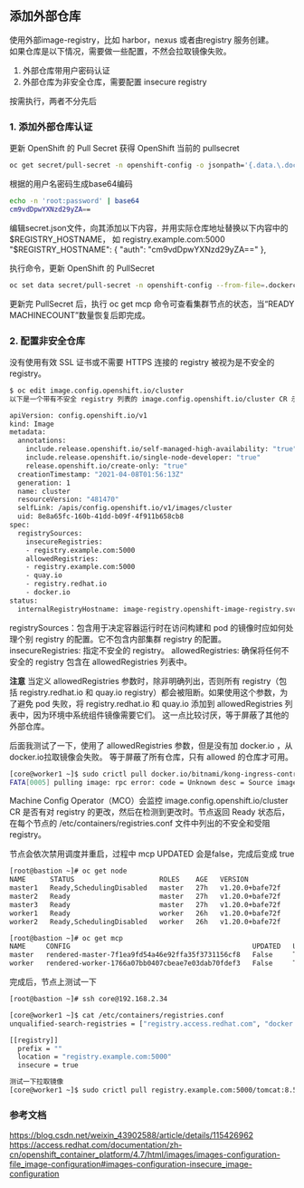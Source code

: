 ## 添加外部仓库
使用外部image-registry，比如 harbor，nexus 或者由registry 服务创建。  
如果仓库是以下情况，需要做一些配置，不然会拉取镜像失败。

1. 外部仓库带用户密码认证
2. 外部仓库为非安全仓库，需要配置 insecure registry

按需执行，两者不分先后

### 1. 添加外部仓库认证

更新 OpenShift 的 Pull Secret
获得 OpenShift 当前的 pullsecret
```bash
oc get secret/pull-secret -n openshift-config -o jsonpath='{.data.\.dockerconfigjson}'  | base64 -d | jq > secret.json
```

根据的用户名密码生成base64编码
```bash
echo -n 'root:password' | base64
cm9vdDpwYXNzd29yZA==
```

编辑secret.json文件，向其添加以下内容，并用实际仓库地址替换以下内容中的$REGISTRY_HOSTNAME， 如 registry.example.com:5000
"$REGISTRY_HOSTNAME": {
  "auth": "cm9vdDpwYXNzd29yZA=="
},

执行命令，更新 OpenShift 的 PullSecret  
```bash
oc set data secret/pull-secret -n openshift-config --from-file=.dockerconfigjson=secret.json
```

更新完 PullSecret 后，执行 oc get mcp 命令可查看集群节点的状态，当“READY MACHINECOUNT”数量恢复后即完成。

### 2. 配置非安全仓库
没有使用有效 SSL 证书或不需要 HTTPS 连接的 registry 被视为是不安全的 registry。

```bash
$ oc edit image.config.openshift.io/cluster
以下是一个带有不安全 registry 列表的 image.config.openshift.io/cluster CR 示例：

apiVersion: config.openshift.io/v1
kind: Image
metadata:
  annotations:
    include.release.openshift.io/self-managed-high-availability: "true"
    include.release.openshift.io/single-node-developer: "true"
    release.openshift.io/create-only: "true"
  creationTimestamp: "2021-04-08T01:56:13Z"
  generation: 1
  name: cluster
  resourceVersion: "481470"
  selfLink: /apis/config.openshift.io/v1/images/cluster
  uid: 8e8a65fc-160b-41dd-b09f-4f911b658cb8
spec: 
  registrySources:
    insecureRegistries:
    - registry.example.com:5000
    allowedRegistries:
    - registry.example.com:5000
    - quay.io
    - registry.redhat.io
    - docker.io
status:
  internalRegistryHostname: image-registry.openshift-image-registry.svc:5000

```

registrySources：包含用于决定容器运行时在访问构建和 pod 的镜像时应如何处理个别 registry 的配置。它不包含内部集群 registry 的配置。
insecureRegistries: 指定不安全的 registry。
allowedRegistries: 确保将任何不安全的 registry 包含在 allowedRegistries 列表中。

**注意**
当定义 allowedRegistries 参数时，除非明确列出，否则所有 registry（包括 registry.redhat.io 和 quay.io registry）都会被阻断。如果使用这个参数，为了避免 pod 失败，将 registry.redhat.io 和 quay.io 添加到 allowedRegistries 列表中，因为环境中系统组件镜像需要它们。
这一点比较讨厌，等于屏蔽了其他的外部仓库。  

后面我测试了一下，使用了 allowedRegistries 参数，但是没有加 docker.io ，从docker.io拉取镜像会失败。 等于屏蔽了所有仓库，只有 allowed 的仓库才可用。
```bash
[core@worker1 ~]$ sudo crictl pull docker.io/bitnami/kong-ingress-controller:1.2.0-debian-10-r6
FATA[0005] pulling image: rpc error: code = Unknown desc = Source image rejected: Running image docker://bitnami/kong-ingress-controller:1.2.0-debian-10-r6 is rejected by policy. 
```

Machine Config Operator（MCO）会监控 image.config.openshift.io/cluster CR 是否有对 registry 的更改，然后在检测到更改时。节点返回 Ready 状态后，在每个节点的 /etc/containers/registries.conf 文件中列出的不安全和受阻 registry。

节点会依次禁用调度并重启，过程中 mcp UPDATED 会是false，完成后变成 true

```bash
[root@bastion ~]# oc get node
NAME      STATUS                     ROLES    AGE   VERSION
master1   Ready,SchedulingDisabled   master   27h   v1.20.0+bafe72f
master2   Ready                      master   27h   v1.20.0+bafe72f
master3   Ready                      master   27h   v1.20.0+bafe72f
worker1   Ready                      worker   26h   v1.20.0+bafe72f
worker2   Ready,SchedulingDisabled   worker   26h   v1.20.0+bafe72f

[root@bastion ~]# oc get mcp
NAME     CONFIG                                             UPDATED   UPDATING   DEGRADED   MACHINECOUNT   READYMACHINECOUNT   UPDATEDMACHINECOUNT   DEGRADEDMACHINECOUNT   AGE
master   rendered-master-7f1ea9fd54a46e92ffa35f3731156cf8   False     True       False      3              0                   0                     0                      27h
worker   rendered-worker-1766a07bb0407cbeae7e03dab70fdef3   False     True       False      2              0                   0                     0                      27h

```

完成后，节点上测试一下
```bash
[root@bastion ~]# ssh core@192.168.2.34

[core@worker1 ~]$ cat /etc/containers/registries.conf
unqualified-search-registries = ["registry.access.redhat.com", "docker.io"]

[[registry]]
  prefix = ""
  location = "registry.example.com:5000"
  insecure = true

测试一下拉取镜像
[core@worker1 ~]$ sudo crictl pull registry.example.com:5000/tomcat:8.5
```

### 参考文档

https://blog.csdn.net/weixin_43902588/article/details/115426962  
https://access.redhat.com/documentation/zh-cn/openshift_container_platform/4.7/html/images/images-configuration-file_image-configuration#images-configuration-insecure_image-configuration